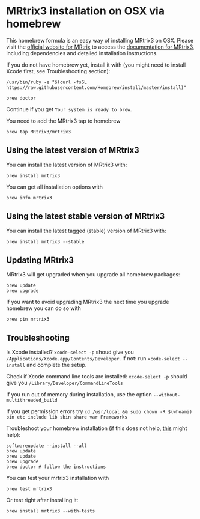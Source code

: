 # MRtrix3 installation on OSX via homebrew

This homebrew formula is an easy way of installing MRtrix3 on OSX. Please visit the [official website for MRtrix](http://www.mrtrix.org) to access the [documentation for MRtrix3](http://mrtrix.readthedocs.org/), including dependencies and detailed installation instructions. 

If you do not have homebrew yet, install it with (you might need to install Xcode first, see Troubleshooting section):

    /usr/bin/ruby -e "$(curl -fsSL https://raw.githubusercontent.com/Homebrew/install/master/install)"
    
    brew doctor

Continue if you get `Your system is ready to brew`.

You need to add the MRtrix3 tap to homebrew

    brew tap MRtrix3/mrtrix3

## Using the latest version of MRtrix3

You can install the latest version of MRtrix3 with:

    brew install mrtrix3
    
You can get all installation options with

    brew info mrtrix3
    
## Using the latest stable version of MRtrix3

You can install the latest tagged (stable) version of MRtrix3 with:

    brew install mrtrix3 --stable
    
##  Updating MRtrix3

MRtrix3 will get upgraded when you upgrade all homebrew packages:

    brew update
    brew upgrade
    
If you want to avoid upgrading MRtrix3 the next time you upgrade homebrew you can do so with

    brew pin mrtrix3
    
## Troubleshooting

Is Xcode installed? `xcode-select -p` shoud give you `/Applications/Xcode.app/Contents/Developer`. If not: run `xcode-select --install` and complete the setup. 

Check if Xcode command line tools are installed: `xcode-select -p` should give you `/Library/Developer/CommandLineTools`

If you run out of memory during installation, use the option `--without-multithreaded_build`

If you get permission errors try `cd /usr/local && sudo chown -R $(whoami) bin etc include lib sbin share var Frameworks`

Troubleshoot your homebrew installation (if this does not help, [this](https://github.com/Homebrew/brew/blob/master/docs/Common-Issues.md) might help):

    softwareupdate --install --all
    brew update
    brew update
    brew upgrade
    brew doctor # follow the instructions

You can test your mrtrix3 installation with

    brew test mrtrix3
    
Or test right after installing it:

    brew install mrtrix3 --with-tests
    
